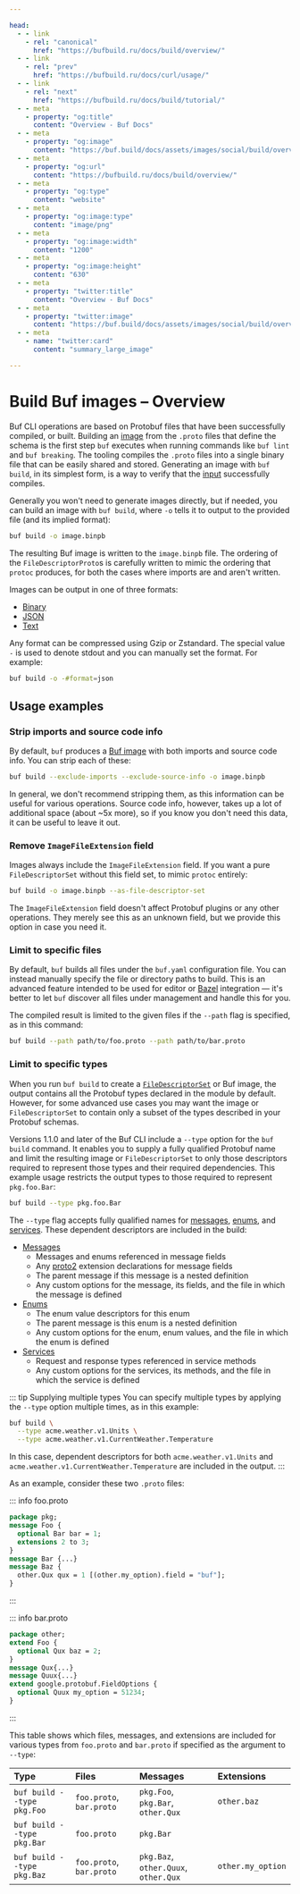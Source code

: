 ```yaml
---

head:
  - - link
    - rel: "canonical"
      href: "https://bufbuild.ru/docs/build/overview/"
  - - link
    - rel: "prev"
      href: "https://bufbuild.ru/docs/curl/usage/"
  - - link
    - rel: "next"
      href: "https://bufbuild.ru/docs/build/tutorial/"
  - - meta
    - property: "og:title"
      content: "Overview - Buf Docs"
  - - meta
    - property: "og:image"
      content: "https://buf.build/docs/assets/images/social/build/overview.png"
  - - meta
    - property: "og:url"
      content: "https://bufbuild.ru/docs/build/overview/"
  - - meta
    - property: "og:type"
      content: "website"
  - - meta
    - property: "og:image:type"
      content: "image/png"
  - - meta
    - property: "og:image:width"
      content: "1200"
  - - meta
    - property: "og:image:height"
      content: "630"
  - - meta
    - property: "twitter:title"
      content: "Overview - Buf Docs"
  - - meta
    - property: "twitter:image"
      content: "https://buf.build/docs/assets/images/social/build/overview.png"
  - - meta
    - name: "twitter:card"
      content: "summary_large_image"

---
```


# Build Buf images – Overview

Buf CLI operations are based on Protobuf files that have been successfully compiled, or built. Building an [image](../../reference/images/) from the `.proto` files that define the schema is the first step `buf` executes when running commands like `buf lint` and `buf breaking`. The tooling compiles the `.proto` files into a single binary file that can be easily shared and stored. Generating an image with `buf build`, in its simplest form, is a way to verify that the [input](../../reference/inputs/) successfully compiles.

Generally you won't need to generate images directly, but if needed, you can build an image with `buf build`, where `-o` tells it to output to the provided file (and its implied format):

```sh
buf build -o image.binpb
```

The resulting Buf image is written to the `image.binpb` file. The ordering of the `FileDescriptorProto`s is carefully written to mimic the ordering that `protoc` produces, for both the cases where imports are and aren't written.

Images can be output in one of three formats:

- [Binary](https://protobuf.dev/programming-guides/encoding/)
- [JSON](https://protobuf.dev/programming-guides/proto3#json)
- [Text](https://protobuf.dev/reference/protobuf/textformat-spec/)

Any format can be compressed using Gzip or Zstandard. The special value `-` is used to denote stdout and you can manually set the format. For example:

```sh
buf build -o -#format=json
```

## Usage examples

### Strip imports and source code info

By default, `buf` produces a [Buf image](../../reference/images/) with both imports and source code info. You can strip each of these:

```sh
buf build --exclude-imports --exclude-source-info -o image.binpb
```

In general, we don't recommend stripping them, as this information can be useful for various operations. Source code info, however, takes up a lot of additional space (about ~5x more), so if you know you don't need this data, it can be useful to leave it out.

### Remove `ImageFileExtension` field

Images always include the `ImageFileExtension` field. If you want a pure `FileDescriptorSet` without this field set, to mimic `protoc` entirely:

```sh
buf build -o image.binpb --as-file-descriptor-set
```

The `ImageFileExtension` field doesn't affect Protobuf plugins or any other operations. They merely see this as an unknown field, but we provide this option in case you need it.

### Limit to specific files

By default, `buf` builds all files under the `buf.yaml` configuration file. You can instead manually specify the file or directory paths to build. This is an advanced feature intended to be used for editor or [Bazel](../../cli/build-systems/bazel/) integration — it's better to let `buf` discover all files under management and handle this for you.

The compiled result is limited to the given files if the `--path` flag is specified, as in this command:

```sh
buf build --path path/to/foo.proto --path path/to/bar.proto
```

### Limit to specific types

When you run `buf build` to create a [`FileDescriptorSet`](https://github.com/protocolbuffers/protobuf/blob/main/src/google/protobuf/descriptor.proto) or Buf image, the output contains all the Protobuf types declared in the module by default. However, for some advanced use cases you may want the image or `FileDescriptorSet` to contain only a subset of the types described in your Protobuf schemas.

Versions 1.1.0 and later of the Buf CLI include a `--type` option for the `buf build` command. It enables you to supply a fully qualified Protobuf name and limit the resulting image or `FileDescriptorSet` to only those descriptors required to represent those types and their required dependencies. This example usage restricts the output types to those required to represent `pkg.foo.Bar`:

```sh
buf build --type pkg.foo.Bar
```

The `--type` flag accepts fully qualified names for [messages](https://developers.google.com/protocol-buffers/docs/proto3#simple), [enums](https://protobuf.dev/programming-guides/proto3/#enum), and [services](https://protobuf.dev/programming-guides/proto3/#services). These dependent descriptors are included in the build:

- [Messages](https://developers.google.com/protocol-buffers/docs/proto3#simple)
  - Messages and enums referenced in message fields
  - Any [proto2](https://protobuf.dev/programming-guides/proto2/) extension declarations for message fields
  - The parent message if this message is a nested definition
  - Any custom options for the message, its fields, and the file in which the message is defined
- [Enums](https://protobuf.dev/programming-guides/proto3/#enum)
  - The enum value descriptors for this enum
  - The parent message is this enum is a nested definition
  - Any custom options for the enum, enum values, and the file in which the enum is defined
- [Services](https://protobuf.dev/programming-guides/proto3/#services)
  - Request and response types referenced in service methods
  - Any custom options for the services, its methods, and the file in which the service is defined

::: tip Supplying multiple types
You can specify multiple types by applying the `--type` option multiple times, as in this example:

```sh
buf build \
  --type acme.weather.v1.Units \
  --type acme.weather.v1.CurrentWeather.Temperature
```

In this case, dependent descriptors for both `acme.weather.v1.Units` and `acme.weather.v1.CurrentWeather.Temperature` are included in the output.
:::

As an example, consider these two `.proto` files:

::: info foo.proto

```protobuf
package pkg;
message Foo {
  optional Bar bar = 1;
  extensions 2 to 3;
}
message Bar {...}
message Baz {
  other.Qux qux = 1 [(other.my_option).field = "buf"];
}
```

:::

::: info bar.proto

```protobuf
package other;
extend Foo {
  optional Qux baz = 2;
}
message Qux{...}
message Quux{...}
extend google.protobuf.FieldOptions {
  optional Quux my_option = 51234;
}
```

:::

This table shows which files, messages, and extensions are included for various types from `foo.proto` and `bar.proto` if specified as the argument to `--type`:

| Type                       | Files                    | Messages                             | Extensions        |
| :------------------------- | :----------------------- | :----------------------------------- | :---------------- |
| `buf build --type pkg.Foo` | `foo.proto`, `bar.proto` | `pkg.Foo`, `pkg.Bar`, `other.Qux`    | `other.baz`       |
| `buf build --type pkg.Bar` | `foo.proto`              | `pkg.Bar`                            |                   |
| `buf build --type pkg.Baz` | `foo.proto`, `bar.proto` | `pkg.Baz`, `other.Quux`, `other.Qux` | `other.my_option` |
